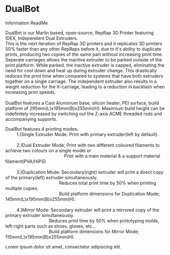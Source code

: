 # DualBot
Information ReadMe

DualBot is our Marlin based, open-source, RepRap 3D Printer featuring IDEX, Independent Dual Extruders.<br>
This is the next iteration of RepRap 3D printers and it replicates 3D printers 50% faster than any other RepRaps before it, due to it's ability to duplicate prints, producing two copies of the same part without increasing print time.<br>
Seperate carriages allows the inactive extruder to be parked outside of the print platform. While parked, the inactive extruder is capped, eliminating the need for cool down and heat up during extruder change. This drastically reduces the print time when compared to systems that have both extruders together on a single carriage. The independent extruder also results in a weight reduction for the X-carriage, leading to a reduction in backlash when increasing print speeds.<br><br>
DualBot features a Cast Aluminium base, silicon heater,  PEI surface, build platform of 295mm(L)x195mm(B)x255mm(H). Maximium build height can be indefinitely increased by switching out the Z-axis ACME threaded rods and accompanying supports. 

DualBot features 4 printing modes;<br>
&nbsp;&nbsp;&nbsp;&nbsp;&nbsp;&nbsp;&nbsp;&nbsp;
1.)Single Extruder Mode: Print with primary extruder(left by default).<br><br>
&nbsp;&nbsp;&nbsp;&nbsp;&nbsp;&nbsp;&nbsp;&nbsp;
2.)Dual Extruder Mode; Print with two different coloured filaments to achieve two colours on a single model or<br> &nbsp;&nbsp;&nbsp;&nbsp;&nbsp;&nbsp;&nbsp;&nbsp;&nbsp;&nbsp;&nbsp;&nbsp;&nbsp;&nbsp;&nbsp;&nbsp;&nbsp;&nbsp;&nbsp;&nbsp;&nbsp;&nbsp;&nbsp;&nbsp;&nbsp;&nbsp;&nbsp;&nbsp;&nbsp;&nbsp;&nbsp;&nbsp;&nbsp;&nbsp;&nbsp;&nbsp;&nbsp;&nbsp;&nbsp;&nbsp;&nbsp;&nbsp;&nbsp;&nbsp;&nbsp;&nbsp;
Print with a main material & a support material filament(PVA/HIPS)<br><br>
&nbsp;&nbsp;&nbsp;&nbsp;&nbsp;&nbsp;&nbsp;&nbsp;
3.)Duplication Mode: Secondary(right) extruder will print a direct copy of the primary(left) extruder simultaneously.<br>
&nbsp;&nbsp;&nbsp;&nbsp;&nbsp;&nbsp;&nbsp;&nbsp;&nbsp;&nbsp;&nbsp;&nbsp;&nbsp;&nbsp;&nbsp;&nbsp;&nbsp;&nbsp;&nbsp;&nbsp;&nbsp;&nbsp;&nbsp;&nbsp;&nbsp;&nbsp;&nbsp;&nbsp;&nbsp;&nbsp;&nbsp;&nbsp;&nbsp;&nbsp;&nbsp;&nbsp;&nbsp;&nbsp;&nbsp;&nbsp;&nbsp;&nbsp;
Reduces total print time by 50% when printing multiple copies.<br>
&nbsp;&nbsp;&nbsp;&nbsp;&nbsp;&nbsp;&nbsp;&nbsp;&nbsp;&nbsp;&nbsp;&nbsp;&nbsp;&nbsp;&nbsp;&nbsp;&nbsp;&nbsp;&nbsp;&nbsp;&nbsp;&nbsp;&nbsp;&nbsp;&nbsp;&nbsp;&nbsp;&nbsp;&nbsp;&nbsp;&nbsp;&nbsp;&nbsp;&nbsp;&nbsp;&nbsp;&nbsp;&nbsp;&nbsp;&nbsp;&nbsp;&nbsp;
Build platform dimensions for Duplication Mode; 145mm(L)x195mm(B)x255mm(H).<br><br>
&nbsp;&nbsp;&nbsp;&nbsp;&nbsp;&nbsp;&nbsp;&nbsp;
4.)Mirror Mode: Secondary extruder will print a mirrored copy of the primary extruder simultaneously.<br>
&nbsp;&nbsp;&nbsp;&nbsp;&nbsp;&nbsp;&nbsp;&nbsp;&nbsp;&nbsp;&nbsp;&nbsp;&nbsp;&nbsp;&nbsp;&nbsp;&nbsp;&nbsp;&nbsp;&nbsp;&nbsp;&nbsp;&nbsp;&nbsp;&nbsp;&nbsp;&nbsp;&nbsp;&nbsp;&nbsp;&nbsp;&nbsp;&nbsp;&nbsp;
Reduces print time by 50% when prototyping molds, left-right parts such as shoes, gloves, etc...<br>
&nbsp;&nbsp;&nbsp;&nbsp;&nbsp;&nbsp;&nbsp;&nbsp;&nbsp;&nbsp;&nbsp;&nbsp;&nbsp;&nbsp;&nbsp;&nbsp;&nbsp;&nbsp;&nbsp;&nbsp;&nbsp;&nbsp;&nbsp;&nbsp;&nbsp;&nbsp;&nbsp;&nbsp;&nbsp;&nbsp;&nbsp;&nbsp;&nbsp;&nbsp;
Build platform dimensions for Mirror Mode; 115mm(L)x195mm(B)x255mm(H).<br>

Lorem ipsum dolor sit amet, consectetur adipiscing elit.
